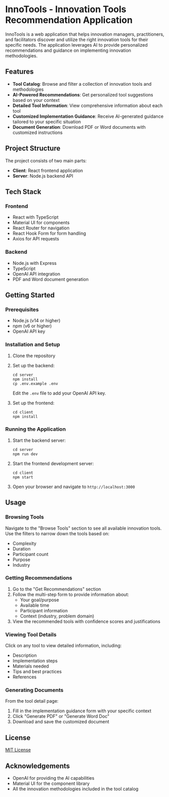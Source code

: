 # InnoTools - Innovation Tools Recommendation Application

InnoTools is a web application that helps innovation managers, practitioners, and facilitators discover and utilize the right innovation tools for their specific needs. The application leverages AI to provide personalized recommendations and guidance on implementing innovation methodologies.

## Features

- **Tool Catalog**: Browse and filter a collection of innovation tools and methodologies
- **AI-Powered Recommendations**: Get personalized tool suggestions based on your context
- **Detailed Tool Information**: View comprehensive information about each tool
- **Customized Implementation Guidance**: Receive AI-generated guidance tailored to your specific situation
- **Document Generation**: Download PDF or Word documents with customized instructions

## Project Structure

The project consists of two main parts:

- **Client**: React frontend application
- **Server**: Node.js backend API

## Tech Stack

### Frontend
- React with TypeScript
- Material UI for components
- React Router for navigation
- React Hook Form for form handling
- Axios for API requests

### Backend
- Node.js with Express
- TypeScript
- OpenAI API integration
- PDF and Word document generation

## Getting Started

### Prerequisites

- Node.js (v14 or higher)
- npm (v6 or higher)
- OpenAI API key

### Installation and Setup

1. Clone the repository
2. Set up the backend:
   ```
   cd server
   npm install
   cp .env.example .env
   ```
   Edit the `.env` file to add your OpenAI API key.

3. Set up the frontend:
   ```
   cd client
   npm install
   ```

### Running the Application

1. Start the backend server:
   ```
   cd server
   npm run dev
   ```

2. Start the frontend development server:
   ```
   cd client
   npm start
   ```

3. Open your browser and navigate to `http://localhost:3000`

## Usage

### Browsing Tools

Navigate to the "Browse Tools" section to see all available innovation tools. Use the filters to narrow down the tools based on:
- Complexity
- Duration
- Participant count
- Purpose
- Industry

### Getting Recommendations

1. Go to the "Get Recommendations" section
2. Follow the multi-step form to provide information about:
   - Your goal/purpose
   - Available time
   - Participant information
   - Context (industry, problem domain)
3. View the recommended tools with confidence scores and justifications

### Viewing Tool Details

Click on any tool to view detailed information, including:
- Description
- Implementation steps
- Materials needed
- Tips and best practices
- References

### Generating Documents

From the tool detail page:
1. Fill in the implementation guidance form with your specific context
2. Click "Generate PDF" or "Generate Word Doc"
3. Download and save the customized document

## License

[MIT License](LICENSE)

## Acknowledgements

- OpenAI for providing the AI capabilities
- Material UI for the component library
- All the innovation methodologies included in the tool catalog 